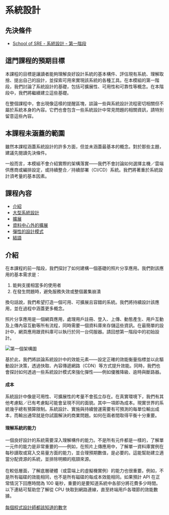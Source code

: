 # 系統設計

## 先決條件

- [School of SRE - 系統設計 - 第一階段](https://linkedin.github.io/school-of-sre/level101/systems_design/intro/)

## 這門課程的預期目標

本課程的目標是讓讀者能夠理解良好設計系統的基本構件、評估現有系統、理解取捨、提出自己的設計，並探索可用來實現該系統的各種工具。在本模組的第一階段，我們討論了系統設計的基礎，包括可擴展性、可用性和可靠性等概念。在本階段中，我們將繼續建立這些基礎。

<div class="callout callout-info">
 在整個課程中，會出現像這樣的提醒區塊，談論一些與系統設計流程密切相關但不屬於系統本身的內容。它們也會包含一些系統設計中常見問題的相關資訊，請特別留意這些內容。
</div>

## 本課程未涵蓋的範圍

雖然本課程涵蓋系統設計的許多方面，但並未涵蓋最基本的概念。對於那些主題，建議先閱讀先決條件。

一般而言，本模組不會介紹實際的架構落實——我們不會討論如何選擇主機／雲端供應商或編排設定，或持續整合／持續部署（CI/CD）系統。我們將著重於系統設計須考量的基本因素。

## 課程內容

- [介紹](https://linkedin.github.io/school-of-sre/level102/system_design/intro/)
- [大型系統設計](https://linkedin.github.io/school-of-sre/level102/system_design/large-system-design/)
- [擴展](https://linkedin.github.io/school-of-sre/level102/system_design/scaling/)
- [資料中心外的擴展](https://linkedin.github.io/school-of-sre/level102/system_design/scaling-beyond-the-datacenter/)
- [彈性的設計模式](https://linkedin.github.io/school-of-sre/level102/system_design/resiliency/)
- [結語](https://linkedin.github.io/school-of-sre/level102/system_design/conclusion/)

## 介紹

在本課程的前一階段，我們探討了如何建構一個基礎的照片分享應用。我們對該應用的基本需求是：

1. 能夠支援相當多的使用者
2. 在發生問題時，避免服務失效或整個叢集崩潰

換句話說，我們希望打造一個可用、可擴展且容錯的系統。我們將持續設計該應用，並在過程中涵蓋更多概念。

照片分享應用是一個網頁應用，處理用戶註冊、登入、上傳、動態產生、用戶互動及上傳內容互動等所有流程，同時需要一個資料庫來存儲這些資訊。在最簡單的設計中，網頁應用跟資料庫可以執行於同一台伺服器。請回想第一階段中的初始設計。

![第一個架構圖](images/initial_architecture.jpeg)


基於此，我們將談論系統設計中的效能元素——設定正確的效能衡量指標並以此驅動設計決策，透過快取、內容傳遞網路（CDN）等方式提升效能。同時，我們也會探討如何透過一些系統設計模式來強化彈性——例如優雅降級、逾時與斷路器。

<div class="callout callout-info">
<h4>成本</h4>
系統設計中像是可用性、可擴展性的考量不會孤立存在。在真實環境下，我們有其他考慮點／已有考慮點可能會呈現不同的面貌。其中一項即為成本。現實世界的系統幾乎總有預算限制。系統設計、實施與持續營運需要有可預測的每單位輸出成本，而輸出通常就是你試圖解決的商業問題。如何在兩者間取得平衡十分重要。
</div>

<div class="callout callout-primary">
<h4>理解系統的能力</h4>
一個良好設計的系統需要深入理解構件的能力。不是所有元件都是一樣的，了解單一元件的能力是非常重要的——例如，在照片上傳應用中，了解單一資料庫實例在每秒讀取或寫入交易量方面的能力，並合理預期數值，是必要的。這能幫助建立適當分配資源的系統，並排除明顯的瓶頸來源。
<br>
<br>
在較低層面，了解底層硬體（或雲端上的虛擬機實例）的能力也很重要。例如，不是所有磁碟的效能相同，也不是所有磁碟的每成本效能相同。如果預計 API 在正常情況下回應時間為 100 毫秒，重要的是要知道系統中各部分將花費多少時間。以下連結可幫助您了解從 CPU 快取到網路連線，直至終端用戶各環節的效能數據。
<br>
<br>
<a href="https://colin-scott.github.io/personal_website/research/interactive_latency.html">每個程式設計師都該知道的數字</a>
</div>

